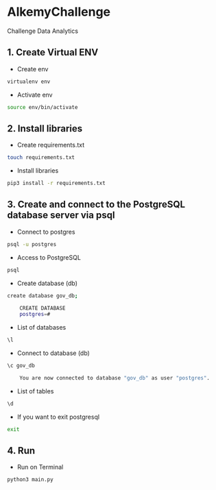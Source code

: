 # AlkemyChallenge
 Challenge Data Analytics

## 1. Create Virtual ENV

- Create env

```bash
virtualenv env
```

- Activate env

```bash
source env/bin/activate
```
 
## 2. Install libraries

- Create requirements.txt

```bash
touch requirements.txt
```

- Install libraries

```bash
pip3 install -r requirements.txt
```


## 3. Create and connect to the PostgreSQL database server via psql

- Connect to postgres

```bash
psql -u postgres
```

- Access to PostgreSQL

```bash
psql
```

- Create database (db)

```bash
create database gov_db;

    CREATE DATABASE
    postgres=#
```

- List of databases

```bash
\l
```

- Connect to database (db)

```bash
\c gov_db

    You are now connected to database "gov_db" as user "postgres".
```

- List of tables

```bash
\d
```

- If you want to exit postgresql

```bash
exit
```

## 4. Run

- Run on Terminal

```bash
python3 main.py
```
